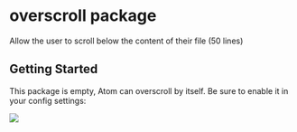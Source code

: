 # overscroll package

Allow the user to scroll below the content of their file (50 lines)

## Getting Started

This package is empty, Atom can overscroll by itself. Be sure to enable it in your config settings:

![](https://s3.amazonaws.com/f.cl.ly/items/0c0A1s1t1Q2v453u2j2g/Image%202015-03-15%20at%205.58.36%20PM.png)
